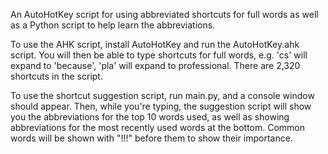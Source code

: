 An AutoHotKey script for using abbreviated shortcuts for full words as well as a Python script to help learn the abbreviations.

To use the AHK script, install AutoHotKey and run the AutoHotKey.ahk script. You will then be able to type shortcuts for full words, e.g. 'cs' will expand to 'because', 'pla' will expand to professional. There are 2,320 shortcuts in the script.

To use the shortcut suggestion script, run main.py, and a console window should appear. Then, while you're typing, the suggestion script will show you the abbreviations for the top 10 words used, as well as showing abbreviations for the most recently used words at the bottom. Common words will be shown with "!!!" before them to show their importance.
